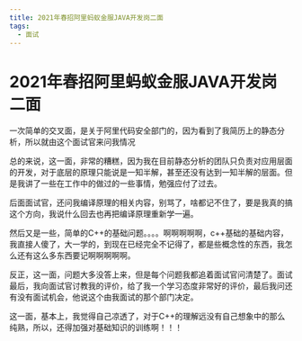 ```yaml
---
title: 2021年春招阿里蚂蚁金服JAVA开发岗二面
tags:
  - 面试
---
```


# 2021年春招阿里蚂蚁金服JAVA开发岗二面

一次简单的交叉面，是关于阿里代码安全部门的，因为看到了我简历上的静态分析，所以就由这个面试官来问我情况

总的来说，这一面，非常的糟糕，因为我在目前静态分析的团队只负责对应用层面的开发，对于底层的原理只能说是一知半解，甚至还没有达到一知半解的层面。但是我讲了一些在工作中的做过的一些事情，勉强应付了过去。

后面面试官，还问我编译原理的相关内容，别骂了，啥都记不住了，要是我真的搞这个方向，我说什么回去也再把编译原理重新学一遍。

然后又是一些，简单的C++的基础问题。。。。啊啊啊啊啊，c++基础的基础内容，我直接人傻了，大一学的，到现在已经完全不记得了，都是些概念性的东西，我怎么还有这么多东西要记啊啊啊啊啊。

反正，这一面，问题大多没答上来，但是每个问题我都追着面试官问清楚了。面试最后，我向面试官讨教我的评价，给了我一个学习态度非常好的评价，最后我问还有没有面试机会，他说这个由我面试的那个部门决定。

这一面，基本上，我觉得自己凉透了，对于C++的理解远没有自己想象中的那么纯熟，所以，还得加强对基础知识的训练啊！！！